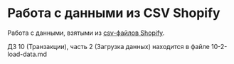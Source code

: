 # Работа с данными из CSV Shopify

Работа с данными, взятыми из [csv-файлов Shopify](https://github.com/levinmejia/Shopify-Product-CSVs-and-Images).

ДЗ 10 (Транзакции), часть 2 (Загрузка данных) находится в файле 10-2-load-data.md